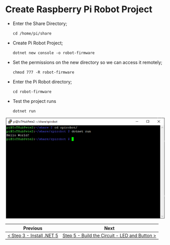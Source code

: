 # Create Raspberry Pi Robot Project #

- Enter the Share Directory;

    ```
    cd /home/pi/share
    ```

- Create Pi Robot Project;

    ```
    dotnet new console -o robot-firmware
    ```

- Set the permissions on the new directory so we can access it remotely;

    ```
    chmod 777 -R robot-firmware
    ```

- Enter the Pi Robot directory;

    ```
    cd robot-firmware
    ```

- Test the project runs

    ```
    dotnet run
    ```

<p align="center">
    <img src="images/04-hello-world.png" width="500px" >
</p>

| Previous | Next |
| -------- | ---- |
| [< Step 3 - Install .NET 5](03-install-dot-net-5.md) | [Step 5 - Build the Circuit - LED and Button >](05-build-circuit-led-and-button.md) |